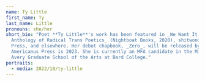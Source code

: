 ```yaml
---
name: Ty Little
first_name: Ty
last_name: Little
pronouns: she/her
short_bio: "Poet **Ty Little**'s work has been featured in _We Want It All: An
  Anthology of Radical Trans Poetics_ (Nightboat Books, 2020), shitwonder, Spork
  Press, and elsewhere. Her debut chapbook, _Zero_, will be released by Ursus
  Americanus Press is 2023. She is currently an MFA candidate in the Milton
  Avery Graduate School of the Arts at Bard College."
portraits:
  - media: 2022/10/ty-little
---
```


